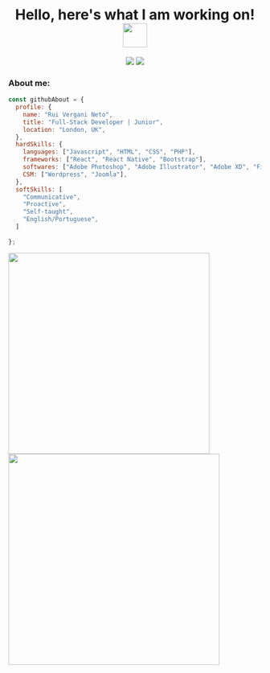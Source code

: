 <h1 align="center">
  Hello, here's what I am working on!
  <a href="#"><img src="https://media.giphy.com/media/CXzRJA18RJAtmpPNBC/giphy.gif" width="48"></a>
</h1>

<p align="center">   
  <a href="mailto:ruiverganineto@gmail.com" target="_blank"><img src="https://img.shields.io/badge/Gmail-D14836?style=for-the-badge&logo=gmail&logoColor=white"></a>
  <a href="https://www.linkedin.com/in/ruivergani" target="_blank"><img src="https://img.shields.io/badge/LinkedIn-0077B5?style=for-the-badge&logo=linkedin&logoColor=white"></a> 
</p>



### About me:

```javascript
const githubAbout = {
  profile: {
    name: "Rui Vergani Neto",
    title: "Full-Stack Developer | Junior",
    location: "London, UK",
  },
  hardSkills: {
    languages: ["Javascript", "HTML", "CSS", "PHP"],
    frameworks: ["React", "React Native", "Bootstrap"],
    softwares: ["Adobe Photoshop", "Adobe Illustrator", "Adobe XD", "Figma"],
    CSM: ["Wordpress", "Joomla"],
  },
  softSkills: [
    "Communicative",
    "Proactive",
    "Self-taught",
    "English/Portuguese",
  ]
  
};
```
<img width="400px" margin-bottom=20px align="left" src="https://github-readme-stats.vercel.app/api/top-langs/?username=ruivergani&hide=html&layout=compact&theme=default" />
<br />
<img width="420px" align="left" src="https://github-readme-stats.vercel.app/api?username=ruivergani&theme=default" />
